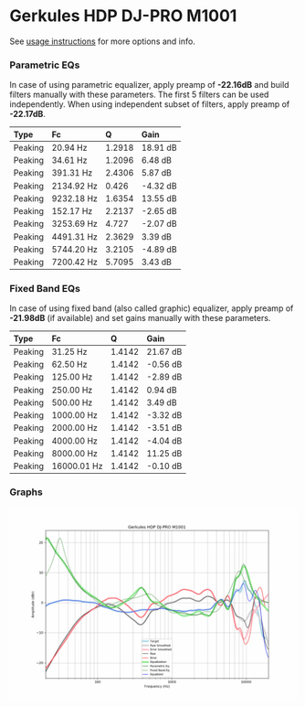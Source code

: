 # Gerkules HDP DJ-PRO M1001
See [usage instructions](https://github.com/jaakkopasanen/AutoEq#usage) for more options and info.

### Parametric EQs
In case of using parametric equalizer, apply preamp of **-22.16dB** and build filters manually
with these parameters. The first 5 filters can be used independently.
When using independent subset of filters, apply preamp of **-22.17dB**.

| Type    | Fc         |      Q | Gain     |
|:--------|:-----------|:-------|:---------|
| Peaking | 20.94 Hz   | 1.2918 | 18.91 dB |
| Peaking | 34.61 Hz   | 1.2096 | 6.48 dB  |
| Peaking | 391.31 Hz  | 2.4306 | 5.87 dB  |
| Peaking | 2134.92 Hz | 0.426  | -4.32 dB |
| Peaking | 9232.18 Hz | 1.6354 | 13.55 dB |
| Peaking | 152.17 Hz  | 2.2137 | -2.65 dB |
| Peaking | 3253.69 Hz | 4.727  | -2.07 dB |
| Peaking | 4491.31 Hz | 2.3629 | 3.39 dB  |
| Peaking | 5744.20 Hz | 3.2105 | -4.89 dB |
| Peaking | 7200.42 Hz | 5.7095 | 3.43 dB  |

### Fixed Band EQs
In case of using fixed band (also called graphic) equalizer, apply preamp of **-21.98dB**
(if available) and set gains manually with these parameters.

| Type    | Fc          |      Q | Gain     |
|:--------|:------------|:-------|:---------|
| Peaking | 31.25 Hz    | 1.4142 | 21.67 dB |
| Peaking | 62.50 Hz    | 1.4142 | -0.56 dB |
| Peaking | 125.00 Hz   | 1.4142 | -2.89 dB |
| Peaking | 250.00 Hz   | 1.4142 | 0.94 dB  |
| Peaking | 500.00 Hz   | 1.4142 | 3.49 dB  |
| Peaking | 1000.00 Hz  | 1.4142 | -3.32 dB |
| Peaking | 2000.00 Hz  | 1.4142 | -3.51 dB |
| Peaking | 4000.00 Hz  | 1.4142 | -4.04 dB |
| Peaking | 8000.00 Hz  | 1.4142 | 11.25 dB |
| Peaking | 16000.01 Hz | 1.4142 | -0.10 dB |

### Graphs
![](./Gerkules%20HDP%20DJ-PRO%20M1001.png)